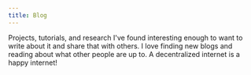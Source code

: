 ```yaml
---
title: Blog
---
```


Projects, tutorials, and research I've found interesting enough to want to write
about it and share that with others. I love finding new blogs and reading about
what other people are up to. A decentralized internet is a happy internet!
